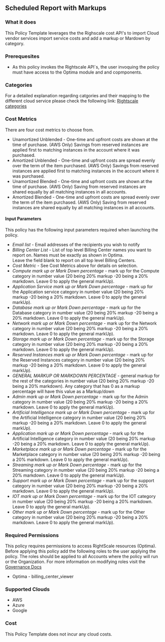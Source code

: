 ## Scheduled Report with Markups 

### What it does

This Policy Template leverages the the Righscale cost API's to import Cloud vendor services import service costs and add a markup or Mardown by category.   

### Prerequesites

- As this policy invokes the Rightscale API´s, the user invoquing the policy must have access to the Optima module and and copmponents.

### Categories 
For a detailed explanation regarding catgories and their mapping to the different cloud service please check the following link: [Rightscale categories](https://helpnet.flexerasoftware.com/Optima/#helplibrary/RightScale_generated_Cost_Dimension__Category.htm#optimabilling_3089684038_1151644%3FTocPath%3DOptima%2520Billing%2520Centers%2520Guide%7CCost%2520Dimensions%7CRightScale-generated%2520Cost%2520Dimension%253A%2520Category%7C_____0)

### Cost Metrics

There are four cost metrics to choose from.

- Unamortized Unblended - One-time and upfront costs are shown at the time of purchase. (AWS Only) Savings from reserved instances are applied first to matching instances in the account where it was purchased.
- Amortized Unblended - One-time and upfront costs are spread evenly over the term of the item purchased. (AWS Only) Savings from reserved instances are applied first to matching instances in the account where it was purchased.
- Unamortized Blended - One-time and upfront costs are shown at the time of purchase. (AWS Only) Saving from reserved instances are shared equally by all matching instances in all accounts.
- Amortized Blended - One-time and upfront costs are spread evenly over the term of the item purchased. (AWS Only) Saving from reserved instances are shared equally by all matching instances in all accounts.

#### Input Parameters

This policy has the following input parameters required when launching the policy.
- *Email list* - Email addresses of the recipients you wish to notify
- *Billing Center List* - List of top level Billing Center names you want to report on.  Names must be exactly as shown in Optima.  
Leave the field blank to report on all top level Billing Centers.
- *Cost Metric* -  See Cost Metrics above for details on selection.
- *Compute mark up or Mark Down percentage* - mark up for the Compute category in number value (20 being 20% markup -20 being a 20% markdown. Leave 0 to apply the general markUp).
- *Application Service mark up or Mark Down percentage* - mark up for the Application service category in number value (20 being 20% markup -20 being a 20% markdown. Leave 0 to apply the general markUp).
- *Database mark up or Mark Down percentage* - mark up for the Database category in number value (20 being 20% markup -20 being a 20% markdown. Leave 0 to apply the general markUp).
- *Network mark up or Mark Down percentage* - mark up for the Network category in number value (20 being 20% markup -20 being a 20% markdown. Leave 0 to apply the general markUp).
- *Storage mark up or Mark Down percentage* - mark up for the Storage category in number value (20 being 20% markup -20 being a 20% markdown. Leave 0 to apply the general markUp).
- *Reserved Instances mark up or Mark Down percentage* - mark up for the Reserved Instances category in number value (20 being 20% markup -20 being a 20% markdown. Leave 0 to apply the general markUp).
- *GENERAL MARKUP OR MARKDOWN PERCENTAGE* - general markup for the rest of the categories in number value (20 being 20% markup -20 being a 20% markdown). Any category that has 0 as a markup percentage will have this value as a Markup/down
- *Admin mark up or Mark Down percentage* - mark up for the Admin category in number value (20 being 20% markup -20 being a 20% markdown. Leave 0 to apply the general markUp).
- *Artificial Intelligence mark up or Mark Down percentage* - mark up for the Artificial Intelligence category in number value (20 being 20% markup -20 being a 20% markdown. Leave 0 to apply the general markUp).
- *Application mark up or Mark Down percentage* - mark up for the Artificial Intelligence category in number value (20 being 20% markup -20 being a 20% markdown. Leave 0 to apply the general markUp).
- *Marketplace mark up or Mark Down percentage* - mark up for the Marketplace category in number value (20 being 20% markup -20 being a 20% markdown. Leave 0 to apply the general markUp).
- *Streaming mark up or Mark Down percentage* - mark up for the Streaming category in number value (20 being 20% markup -20 being a 20% markdown. Leave 0 to apply the general markUp).
- *Support mark up or Mark Down percentage* - mark up for the support category in number value (20 being 20% markup -20 being a 20% markdown. Leave 0 to apply the general markUp).
- *IOT mark up or Mark Down percentage* - mark up for the IOT category in number value (20 being 20% markup -20 being a 20% markdown. Leave 0 to apply the general markUp).
- *Other mark up or Mark Down percentage* - mark up for the Other category in number value (20 being 20% markup -20 being a 20% markdown. Leave 0 to apply the general markUp).


### Required Permissions

This policy requires permissions to access RightScale resources (Optima).  Before applying this policy add the following roles to the user applying the policy.  The roles should be applied to all Accounts where the policy will run or the Organization. For more information on modifying roles visit the [Governance Docs](https://docs.rightscale.com/cm/ref/user_roles.html)

- Optima - billing_center_viewer

### Supported Clouds


- AWS
- Azure
- Google

### Cost

This Policy Template does not incur any cloud costs.
